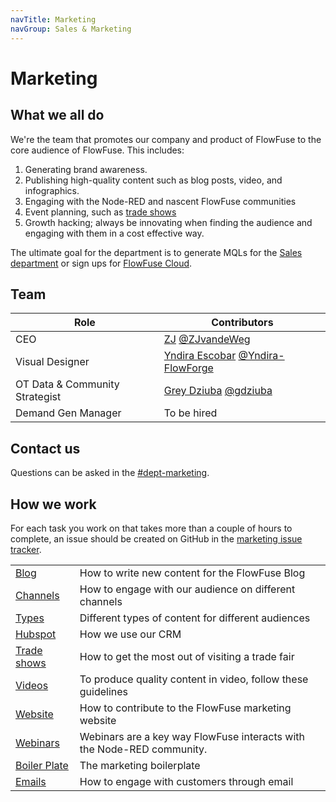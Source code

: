 ```yaml
---
navTitle: Marketing
navGroup: Sales & Marketing
---
```


# Marketing

## What we all do

We're the team that promotes our company and product of FlowFuse to the core audience
of FlowFuse. This includes:
1. Generating brand awareness.
1. Publishing high-quality content such as blog posts, video, and infographics.
1. Engaging with the Node-RED and nascent FlowFuse communities
1. Event planning, such as [trade shows](/handbook/marketing/tradeshow/)
1. Growth hacking; always be innovating when finding the audience and engaging with
them in a cost effective way.

The ultimate goal for the department is to generate MQLs for the
[Sales department](/handbook/sales/) or sign ups for
[FlowFuse Cloud](https://app.flowfuse.com).

## Team

| Role | Contributors |
|------|--------------|
| CEO  | [ZJ](https://www.linkedin.com/in/zegerjan/) [@ZJvandeWeg](https://github.com/ZJvandeWeg) |
| Visual Designer | [Yndira Escobar](https://www.linkedin.com/in/yndira-escobar-es) [@Yndira-FlowForge](https://github.com/Yndira-FlowForge) |
| OT Data & Community Strategist | [Grey Dziuba](https://www.linkedin.com/in/gdziuba) [@gdziuba](https://github.com/gdziuba) |
| Demand Gen Manager | To be hired |

## Contact us

Questions can be asked in the [#dept-marketing](https://flowforgeworkspace.slack.com/archives/C02TG4WH5PC).

## How we work

For each task you work on that takes more than a couple of hours to complete, an
issue should be created on GitHub in the [marketing issue tracker](https://github.com/FlowFuse/marketing/issues).

| | |
|:----|:----|
| [Blog](./blog.md) | How to write new content for the FlowFuse Blog |
| [Channels](./channels.md) | How to engage with our audience on different channels |
| [Types](./types.md) | Different types of content for different audiences |
| [Hubspot](./hubspot.md) | How we use our CRM |
| [Trade shows](./tradeshow.md) | How to get the most out of visiting a trade fair |
| [Videos](./videos.md) | To produce quality content in video, follow these guidelines |
| [Website](./website.md) | How to contribute to the FlowFuse marketing website |
| [Webinars](./webinars.md) | Webinars are a key way FlowFuse interacts with the Node-RED community. |
| [Boiler Plate](./boilerplate.md) | The marketing boilerplate |
| [Emails](./email.md) | How to engage with customers through email |
